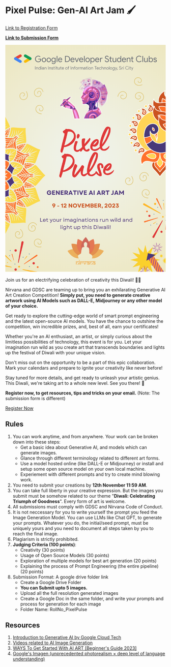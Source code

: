 # Pixel Pulse: Gen-AI Art Jam 🖌️

[Link to Registration Form](https://docs.google.com/forms/d/e/1FAIpQLSermVMkUKmXf5WqYcakQCrLYbeq0p22WMzhuDXfX8WcqjPOaw/viewform?usp=sf_link)

**[Link to Submission Form](https://docs.google.com/forms/d/e/1FAIpQLSfTL4Gf-WBOzWl-omvF9nuNlNXuihIGSmzp-tfk3VlZsXmRRA/viewform?usp=sf_link)**

![pixel-pulse](pixel-pulse.png)

Join us for an electrifying celebration of creativity this Diwali! 🎨✨

Nirvana and GDSC are teaming up to bring you an exhilarating Generative AI Art Creation Competition! **Simply put, you need to generate creative artwork using AI Models such as DALL-E, Midjourney or any other model of your choice.**

Get ready to explore the cutting-edge world of smart prompt engineering and the latest open-source AI models. You have the chance to outshine the competition, win incredible prizes, and, best of all, earn your certificates!

Whether you're an AI enthusiast, an artist, or simply curious about the limitless possibilities of technology, this event is for you. Let your imagination run wild as you create art that transcends boundaries and lights up the festival of Diwali with your unique vision.

Don't miss out on the opportunity to be a part of this epic collaboration. Mark your calendars and prepare to ignite your creativity like never before!

Stay tuned for more details, and get ready to unleash your artistic genius. This Diwali, we're taking art to a whole new level. See you there! 🎉

**Register now, to get resources, tips and tricks on your email.** (Note: The submission form is different)

[Register Now](https://docs.google.com/forms/d/e/1FAIpQLSermVMkUKmXf5WqYcakQCrLYbeq0p22WMzhuDXfX8WcqjPOaw/viewform?usp=sf_link)

## Rules

1. You can work anytime, and from anywhere. Your work can be broken down into these steps:
	- Get a basic idea about Generative AI, and models which can generate images.
	- Glance through different terminology related to different art forms.
	- Use a model hosted online (like DALL-E or Midjourney) or install and setup some open source model on your own local machine.
	- Experiement with different prompts and try to create mind blowing work.
1. You need to submit your creations by **12th November 11:59 AM**.
2. You can take full liberty in your creative expression. But the images you submit must be somehow related to our theme "**Diwali: Celebrating Triumph of Goodness**". Every form of art is welcome.
3. All submissions must comply with GDSC and Nirvana Code of Conduct.
4. It is not neccessary for you to write yourself the prompt you feed the Image Generation Model. You can use LLMs like Chat GPT, to generate your prompts. Whatever you do, the initial/seed prompt, must be uniquely yours and you need to document all steps taken by you to reach the final image.
5. Plagiarism is strictly prohibited.
6. **Judging Criteria (100 points)**:
	- Creativity (30 points)
	- Usage of Open Source Models (30 points)
	- Exploration of multiple models for best art generation (20 points)
	- Explaining the process of Prompt Engineering (the entire pipeline) (20 points)
7. Submission Format: A google drive folder link
	- Create a Google Drive Folder
	- **You can Submit upto 5 images.**
	- Upload all the full resolution generated images
	- Create a Google Doc in the same folder, and write your prompts and process for generation for each image
	- Folder Name: RollNo_PixelPulse

## Resources

1. [Introduction to Generative AI by Google Cloud Tech](https://www.youtube.com/watch?v=G2fqAlgmoPo)
2. [Videos related to AI Image Generation](https://www.youtube.com/results?search_query=ai+image+generator+open+source)
3. [WAYS To Get Started With AI ART [Beginner's Guide 2023]](https://www.youtube.com/watch?v=zxnXpSfoXhQ)
4. [Google's Imagen (unprecedented photorealism × deep level of language understanding)](https://imagen.research.google/)

